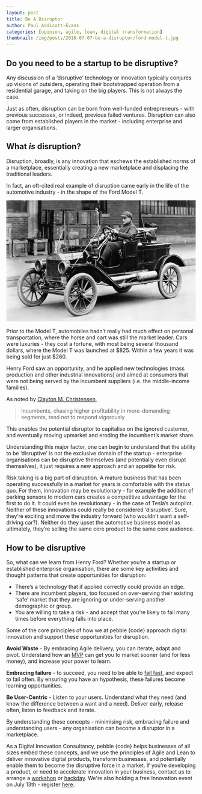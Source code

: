 ```yaml
---
layout: post
title: Be A Disruptor
author: Paul Addicott-Evans
categories: [opinion, agile, lean, digital transformation]
thumbnail: /img/posts/2016-07-07-be-a-disruptor/ford-model-t.jpg
---
```


## Do you need to be a startup to be disruptive?

Any discussion of a ‘disruptive’ technology or innovation typically conjures up visions of outsiders, operating their bootstrapped operation from a residential garage, and taking on the big players. This is not always the case.

Just as often, disruption can be born from well-funded entrepreneurs - with previous successes, or indeed, previous failed ventures. Disruption can also come from established players in the market - including enterprise and larger organisations.

## What *is* disruption?

Disruption, broadly, is any innovation that eschews the established norms of a marketplace, essentially creating a new marketplace and displacing the traditional leaders.

In fact, an oft-cited real example of disruption came early in the life of the automotive industry - in the shape of the Ford Model T.

![Model T](/img/posts/2016-07-07-be-a-disruptor/ford-model-t.jpg)

Prior to the Model T, automobiles hadn’t really had much effect on personal transportation, where the horse and cart was still the market leader. Cars were luxuries - they cost a fortune, with most being several thousand dollars, where the Model T was launched at $825. Within a few years it was being sold for just $260.

Henry Ford saw an opportunity, and he applied new technologies (mass production and other industrial innovations) and aimed at consumers that were not being served by the incumbent suppliers (i.e. the middle-income families).

As noted by [Clayton M. Christensen][1],

> Incumbents, chasing higher profitability in more-demanding segments, tend not to respond vigorously

This enables the potential disruptor to capitalise on the ignored customer, and eventually moving upmarket and eroding the incumbent’s market share.

Understanding this major factor, one can begin to understand that the ability to be ‘disruptive’ is not the exclusive domain of the startup - enterprise organisations can be disruptive themselves (and potentially even disrupt themselves), it just requires a new approach and an appetite for risk.

Risk taking is a big part of disruption. A mature business that has been operating successfully in a market for years is comfortable with the status quo. For them, innovation may be evolutionary - for example the addition of parking sensors to modern cars creates a competitive advantage for the first to do it. It could even be revolutionary - in the case of Tesla’s autopilot. Neither of these innovations could really be considered ‘disruptive’. Sure, they’re exciting and move the industry forward (who wouldn’t want a self-driving car?). Neither do they upset the automotive business model as ultimately, they’re selling the same core product to the same core audience.

## How to be disruptive

So, what can we learn from Henry Ford? Whether you’re a startup or established enterprise organisation, there are some key activities and thought patterns that create opportunities for disruption:

* There’s a technology that if applied correctly could provide an edge.
* There are incumbent players, too focused on over-serving their existing ‘safe’ market that they are ignoring or under-serving another demographic or group.
* You are willing to take a risk - and accept that you’re likely to fail many times before everything falls into place.

Some of the core principles of how we at pebble {code} approach digital innovation and support these opportunities for disruption.

**Avoid Waste** - By embracing Agile delivery, you can iterate, adapt and pivot. Understand how an [MVP](http://pebblecode.com/blog/minimum-viable-product/) can get you to market sooner (and for less money), and increase your power to learn.

**Embracing failure** - to succeed, you need to be able to [fail fast](http://pebblecode.com/blog/embracing-failure/), and expect to fail often. By ensuring you have an hypothesis, these failures become learning opportunities.

**Be User-Centric** - Listen to your users. Understand what they need (and know the difference between a want and a need). Deliver early, release often, listen to feedback and iterate.

By understanding these concepts - minimising risk, embracing failure and understanding users - any organisation can become a disruptor in a marketplace.

As a Digital Innovation Consultancy, pebble {code} helps businesses of all sizes embed these concepts, and we use the principles of Agile and Lean to deliver innovative digital products, transform businesses, and potentially enable them to  become the disruptive force in a market. If you’re developing a product, or need to accelerate innovation in your business, contact us to arrange a [workshop](http://pebblecode.com/blog/the-power-of-design-thinking/) or [hackday](http://pebblecode.com/blog/why-we-still-hack/). We're also holding a free Innovation event on July 13th - register [here](pebblecode.com/events/innovation-hacking).

[1]: https://hbr.org/2015/12/what-is-disruptive-innovation
